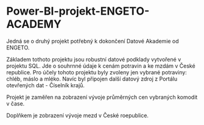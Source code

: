 # Power-BI-projekt-ENGETO-ACADEMY
Jedná se o druhý projekt potřebný k dokončení Datové Akademie od ENGETO.

Základem tothoto projektu jsou robustní datové podklady vytvořené v projektu SQL. Jde o souhrnné údaje k cenám potravin a ke mzdám v České republice. Pro účely tohoto projektu byly zvoleny jen vybrané potraviny: chléb, máslo a mléko. Navíc byl připojen další datový zdroj z Portálu otevřených dat - Číselník krajů.

Projekt je zaměřen na zobrazení vývoje průměrných cen vybraných komodit v čase.

Doplňkem je zobrazení vývoje mezd v České roepublice.
